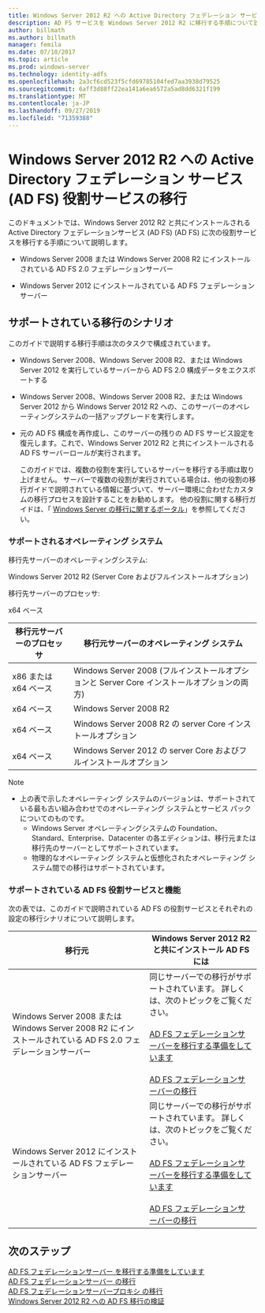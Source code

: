 ```yaml
---
title: Windows Server 2012 R2 への Active Directory フェデレーション サービス (AD FS) 役割サービスの移行
description: AD FS サービスを Windows Server 2012 R2 に移行する手順について説明します。
author: billmath
ms.author: billmath
manager: femila
ms.date: 07/10/2017
ms.topic: article
ms.prod: windows-server
ms.technology: identity-adfs
ms.openlocfilehash: 2a3cf6cd523f5cfd69785104fed7aa3938d79525
ms.sourcegitcommit: 6aff3d88ff22ea141a6ea6572a5ad8dd6321f199
ms.translationtype: MT
ms.contentlocale: ja-JP
ms.lasthandoff: 09/27/2019
ms.locfileid: "71359388"
---
```

# <a name="migrate-active-directory-federation-services-role-services-to-windows-server-2012-r2"></a>Windows Server 2012 R2 への Active Directory フェデレーション サービス (AD FS) 役割サービスの移行
 このドキュメントでは、Windows Server 2012 R2 と共にインストールされる Active Directory フェデレーションサービス (AD FS) (AD FS) に次の役割サービスを移行する手順について説明します。  
  
-   Windows Server 2008 または Windows Server 2008 R2 にインストールされている AD FS 2.0 フェデレーションサーバー  
  
-   Windows Server 2012 にインストールされている AD FS フェデレーションサーバー  
  
## <a name="supported-migration-scenarios"></a>サポートされている移行のシナリオ  
 このガイドで説明する移行手順は次のタスクで構成されています。  
  
- Windows Server 2008、Windows Server 2008 R2、または Windows Server 2012 を実行しているサーバーから AD FS 2.0 構成データをエクスポートする  
  
- Windows Server 2008、Windows Server 2008 R2、または Windows Server 2012 から Windows Server 2012 R2 への、このサーバーのオペレーティングシステムの一括アップグレードを実行します。 
  
- 元の AD FS 構成を再作成し、このサーバーの残りの AD FS サービス設定を復元します。これで、Windows Server 2012 R2 と共にインストールされる AD FS サーバーロールが実行されます。  
  
  このガイドでは、複数の役割を実行しているサーバーを移行する手順は取り上げません。 サーバーで複数の役割が実行されている場合は、他の役割の移行ガイドで説明されている情報に基づいて、サーバー環境に合わせたカスタムの移行プロセスを設計することをお勧めします。 他の役割に関する移行ガイドは、「 [Windows Server の移行に関するポータル](https://go.microsoft.com/fwlink/?LinkId=247608)」を参照してください。  
  
### <a name="supported-operating-systems"></a>サポートされるオペレーティング システム  
 移行先サーバーのオペレーティングシステム:  
  
 Windows Server 2012 R2 (Server Core およびフルインストールオプション)  
  
 移行先サーバーのプロセッサ:  
  
 x64 ベース  
  
|移行元サーバーのプロセッサ|移行元サーバーのオペレーティング システム|  
|-----------------------------|------------------------------------|  
|x86 または x64 ベース| Windows Server 2008 (フルインストールオプションと Server Core インストールオプションの両方)|  
|x64 ベース|Windows Server 2008 R2|  
|x64 ベース|Windows Server 2008 R2 の server Core インストールオプション|  
|x64 ベース|Windows Server 2012 の server Core およびフルインストールオプション|  
  
> [!NOTE]
> - 上の表で示したオペレーティング システムのバージョンは、サポートされている最も古い組み合わせでのオペレーティング システムとサービス パックについてのものです。  
>   -   Windows Server オペレーティングシステムの Foundation、Standard、Enterprise、Datacenter の各エディションは、移行元または移行先のサーバーとしてサポートされています。  
>   -   物理的なオペレーティング システムと仮想化されたオペレーティング システム間での移行はサポートされています。  
  
### <a name="supported-ad-fs-role-services-and-features"></a>サポートされている AD FS 役割サービスと機能  
 次の表では、このガイドで説明されている AD FS の役割サービスとそれぞれの設定の移行シナリオについて説明します。  
  
|移行元|Windows Server 2012 R2 と共にインストール AD FS には|  
|----------|----------------------------------------------------------------------------------------------|  
|Windows Server 2008 または Windows Server 2008 R2 にインストールされている AD FS 2.0 フェデレーションサーバー|同じサーバーでの移行がサポートされています。 詳しくは、次のトピックをご覧ください。<br /><br /> [AD FS フェデレーションサーバーを移行する準備をしています](prepare-migrate-ad-fs-server-r2.md)<br /><br /> [AD FS フェデレーションサーバーの移行](migrate-ad-fs-fed-server-r2.md)|  
|Windows Server 2012 にインストールされている AD FS フェデレーションサーバー|同じサーバーでの移行がサポートされています。  詳しくは、次のトピックをご覧ください。<br /><br /> [AD FS フェデレーションサーバーを移行する準備をしています](prepare-migrate-ad-fs-server-r2.md)<br /><br /> [AD FS フェデレーションサーバーの移行](migrate-ad-fs-fed-server-r2.md)|  
  
## <a name="next-steps"></a>次のステップ
 [AD FS フェデレーションサーバー  を移行する準備をしています](prepare-migrate-ad-fs-server-r2.md)  
 [AD FS フェデレーションサーバー  の移行](migrate-ad-fs-fed-server-r2.md)  
 [AD FS フェデレーションサーバープロキシ  の移行](migrate-fed-server-proxy-r2.md)  
 [Windows Server 2012 R2 への AD FS 移行の検証](verify-ad-fs-migration.md)